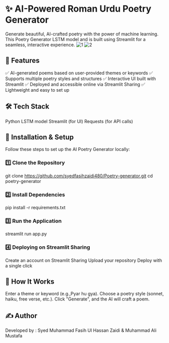 # ✨ AI-Powered Roman Urdu Poetry Generator
Generate beautiful, AI-crafted poetry with the power of machine learning. This Poetry Generator LSTM model and is built using Streamlit for a seamless, interactive experience.
![1](https://github.com/user-attachments/assets/143e2910-dbdb-46d7-b1a6-e04b8fafab7e)
![2](https://github.com/user-attachments/assets/bf13d27b-f199-4a8b-ba80-70917b5f832e)


## 🌟 Features
✅ AI-generated poems based on user-provided themes or keywords
✅ Supports multiple poetry styles and structures
✅ Interactive UI built with Streamlit
✅ Deployed and accessible online via Streamlit Sharing
✅ Lightweight and easy to set up

## 🛠️ Tech Stack
Python
LSTM model
Streamlit (for UI)
Requests (for API calls)
## 🚀 Installation & Setup
Follow these steps to set up the AI Poetry Generator locally:

### 1️⃣ Clone the Repository
git clone https://github.com/syedfasihzaidi480/Poetry-generator.git
cd poetry-generator

### 2️⃣ Install Dependencies
pip install -r requirements.txt  

### 3️⃣ Run the Application
streamlit run app.py  

### 4️⃣ Deploying on Streamlit Sharing
Create an account on Streamlit Sharing
Upload your repository
Deploy with a single click

## 📝 How It Works
Enter a theme or keyword (e.g.,Pyar hu gya).
Choose a poetry style (sonnet, haiku, free verse, etc.).
Click "Generate", and the AI will craft a poem.
## ✍️ Author
Developed by : Syed Muhammad Fasih Ul Hassan Zaidi & Muhammad Ali Mustafa
